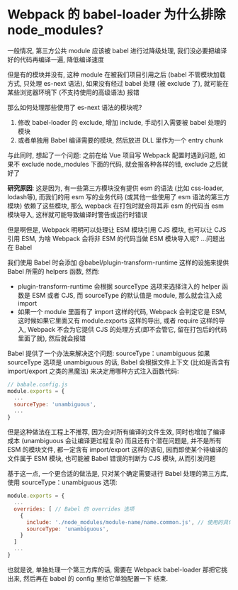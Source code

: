 # Webpack 的 babel-loader 为什么排除 node_modules?
一般情况, 第三方公共 module 应该被 babel 进行过降级处理, 我们没必要把编译好的代码再编译一遍, 降低编译速度

但是有的模块并没有, 这种 module 在被我们项目引用之后 (babel 不管模块加载方式, 只处理 es-next 语法), 如果没有经过 babel 处理 (被 exclude 了), 就可能在某些浏览器环境下 (不支持使用的高级语法) 报错

那么如何处理那些使用了 es-next 语法的模块呢?
  1. 修改 babel-loader 的 exclude, 增加 include, 手动引入需要被 babel 处理的模块
  2. 或者单独用 Babel 编译需要的模块, 然后放进 DLL 里作为一个 entry chunk

与此同时, 想起了一个问题:
之前在给 Vue 项目写 Webpack 配置时遇到问题, 如果不 exclude node_modules 下面的代码, 就会报各种各样的错, exclude 之后就好了

**研究原因**:
这是因为, 有一些第三方模块没有提供 esm 的语法 (比如 css-loader, lodash等), 而我们的用 esm 写的业务代码 (或其他一些使用了 esm 语法的第三方模块) 依赖了这些模块, 那么 wepback 在打包时就会将其非 esm 的代码当 esm 模块导入, 这样就可能导致编译时警告或运行时错误

但是啊但是, Webpack 明明可以处理让 ESM 模块引用 CJS 模块, 也可以让 CJS 引用 ESM, 为啥 Webpack 会将非 ESM 的代码当做 ESM 模块导入呢? ...问题出在 Babel

我们使用 Babel 时会添加 @babel/plugin-transform-runtime 这样的设施来提供 Babel 所需的 helpers 函数, 然而:
  * plugin-transform-runtime 会根据 sourceType 选项来选择注入的 helper 函数是 ESM 或者 CJS, 而 sourceType 的默认值是 module, 那么就会注入成 import
  * 如果一个 module 里面有了 import 这样的代码, Webpack 会判定它是 ESM, 这时候如果它里面又有 module.exports 这样的导出, 或者 require 这样的导入, Webpack 不会为它提供 CJS 的处理方式(即不会管它, 留在打包后的代码里面了就), 然后就会报错

Babel 提供了一个办法来解决这个问题: sourceType：unambiguous
如果 sourceType 选项是 unambiguous 的话, Babel 会根据文件上下文 (比如是否含有 import/export 之类的黑魔法) 来决定用哪种方式注入函数代码:
```js
// babale.config.js
module.exports = {
  ...
  sourceType: 'unambiguous',
  ...
}
```
但是这种做法在工程上不推荐, 因为会对所有编译的文件生效, 同时也增加了编译成本 (unambiguous 会让编译更过程复杂)
而且还有个潜在问题是, 并不是所有 ESM 的模块文件, 都一定含有 import/export 这样的语句, 因而即使某个待编译的文件属于 ESM 模块, 也可能被 Babel 错误的判断为 CJS 模块, 从而引发问题

基于这一点, 一个更合适的做法是, 只对某个确定需要进行 Babel 处理的第三方库, 使用 sourceType：unambiguous 选项:
```js
module.exports = {
  ...
  overrides: [ // Babel 的 overrides 选项
    {
      include: './node_modules/module-name/name.common.js', // 使用的具体第三方库
      sourceType: 'unambiguous',
    }
  ]
  ...
}
```

也就是说, 单独处理一个第三方库的话, 需要在 Webpack babel-loader 那把它挑出来, 然后再在 babel 的 config 里给它单独配置一下
结束.
